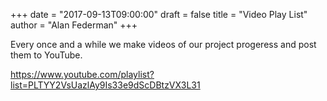 +++
date = "2017-09-13T09:00:00"
draft = false
title = "Video Play List"
author = "Alan Federman"
+++

Every once and a while we make videos of our project progeress and post them to YouTube. 

https://www.youtube.com/playlist?list=PLTYY2VsUazlAy9Is33e9dScDBtzVX3L31

